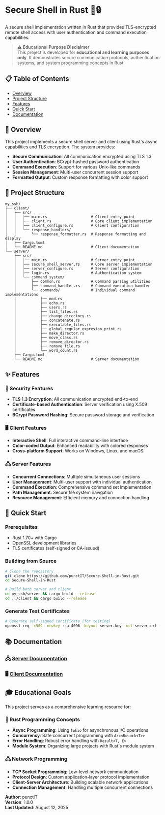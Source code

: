 # Secure Shell in Rust 🦀🔒

A secure shell implementation written in Rust that provides TLS-encrypted remote shell access with user authentication and command execution capabilities.

> **⚠️ Educational Purpose Disclaimer**  
> This project is developed for **educational and learning purposes only**. It demonstrates secure communication protocols, authentication systems, and system programming concepts in Rust. 

## 📋 Table of Contents

- [Overview](#overview)
- [Project Structure](#project-structure)
- [Features](#features)
- [Quick Start](#quick-start)
- [Documentation](#documentation)

## 🎯 Overview

This project implements a secure shell server and client using Rust's async capabilities and TLS encryption. The system provides:

- **Secure Communication**: All communication encrypted using TLS 1.3
- **User Authentication**: BCrypt-hashed password authentication
- **Command Execution**: Support for various Unix-like commands
- **Session Management**: Multi-user concurrent session support
- **Formatted Output**: Custom response formatting with color support

## 📁 Project Structure

```
my_ssh/
├── client/
│   ├── src/
│   │   ├── main.rs                    # Client entry point
│   │   ├── client.rs                  # Core client implementation
│   │   ├── client_configure.rs        # Client configuration
│   │   └── response_handlers/
│   │       └── response_formatter.rs  # Response formatting and display
│   ├── Cargo.toml
│   └── README.md                      # Client documentation
└── server/
    ├── src/
    │   ├── main.rs                    # Server entry point
    │   ├── secure_shell_server.rs     # Core server implementation
    │   ├── server_configure.rs        # Server configuration
    │   ├── login.rs                   # Authentication system
    │   └── command_system/
    │       ├── common.rs              # Command parsing utilities
    │       ├── command_handler.rs     # Command execution handler
    │       └── commands/              # Individual command implementations
    │           ├── mod.rs
    │           ├── echo.rs
    │           ├── users.rs
    │           ├── list_files.rs
    │           ├── change_directory.rs
    │           ├── concatenate.rs
    │           ├── executable_files.rs
    │           ├── global_regular_expresion_print.rs
    │           ├── make_director.rs
    │           ├── move_class.rs
    │           ├── remove_director.rs
    │           ├── remove_file.rs
    │           └── word_count.rs
    ├── Cargo.toml
    └── README.md                      # Server documentation
```

## ✨ Features

### 🔐 Security Features
- **TLS 1.3 Encryption**: All communication encrypted end-to-end
- **Certificate-based Authentication**: Server verification using X.509 certificates
- **BCrypt Password Hashing**: Secure password storage and verification

### 🖥️ Client Features
- **Interactive Shell**: Full interactive command-line interface
- **Color-coded Output**: Enhanced readability with colored responses
- **Cross-platform Support**: Works on Windows, Linux, and macOS

### 🖧 Server Features
- **Concurrent Connections**: Multiple simultaneous user sessions
- **User Management**: Multi-user support with individual authentication
- **Command Execution**: Comprehensive command set implementation
- **Path Management**: Secure file system navigation
- **Resource Management**: Efficient memory and connection handling

## 🚀 Quick Start

### Prerequisites

- Rust 1.70+ with Cargo
- OpenSSL development libraries
- TLS certificates (self-signed or CA-issued)

### Building from Source

```bash
# Clone the repository
git clone https://github.com/punctIT/Secure-Shell-in-Rust.git
cd Secure-Shell-in-Rust

# Build both server and client
cd my_ssh/server && cargo build --release
cd ../client && cargo build --release
```

### Generate Test Certificates

```bash
# Generate self-signed certificate (for testing)
openssl req -x509 -newkey rsa:4096 -keyout server.key -out server.crt -days 365 -nodes
```

## 📚 Documentation

### 🖧 [Server Documentation](./my_ssh/server/README.md)

### 🖥️ [Client Documentation](./my_ssh/client/README.md)

## 🎓 Educational Goals

This project serves as a comprehensive learning resource for:

### 🦀 Rust Programming Concepts
- **Async Programming**: Using `tokio` for asynchronous I/O operations
- **Concurrency**: Safe concurrent programming with `Arc<RwLock<T>>`
- **Error Handling**: Robust error handling with `Result<T, E>`
- **Module System**: Organizing large projects with Rust's module system

### 🖧 Network Programming
- **TCP Socket Programming**: Low-level network communication
- **Protocol Design**: Custom application-layer protocol implementation
- **Client-Server Architecture**: Building scalable network applications
- **Connection Management**: Handling multiple concurrent connections



**Author**: punctIT  
**Version**: 1.0.0  
**Last Updated**: August 12, 2025